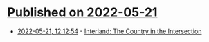 # [Published on 2022-05-21](index.md)

* [2022-05-21, 12:12:54](https://news.ycombinator.com/item?id=31457181) - [Interland: The Country in the Intersection](https://maximumprogress.substack.com/p/interland-the-country-in-the-intersection)
